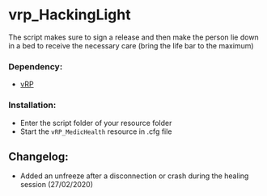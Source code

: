 
# vrp_HackingLight
The script makes sure to sign a release and then make the person lie down in a bed to receive the necessary care (bring the life bar to the maximum)

### Dependency:
- [vRP](https://github.com/DunkoUK/dunko_vrp)

### Installation:
- Enter the script folder of your resource folder
- Start the `vRP_MedicHealth` resource in .cfg file

## Changelog:
- Added an unfreeze after a disconnection or crash during the healing session (27/02/2020)
